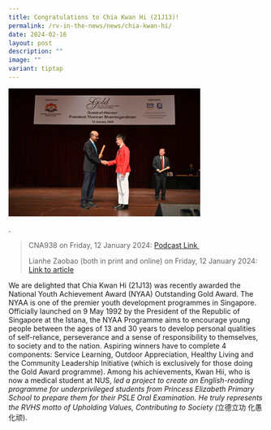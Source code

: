 ```yaml
---
title: Congratulations to Chia Kwan Hi (21J13)!
permalink: /rv-in-the-news/news/chia-kwan-hi/
date: 2024-02-16
layout: post
description: ""
image: ""
variant: tiptap
---
```

<div class="isomer-image-wrapper">
<img style="width: 75%;" height="auto" width="100%" alt="" src="/images/Chia_Kwan_Hi_NYAA.jpg">
</div>
<p>.</p>
<blockquote>
<p>CNA938 on Friday, 12 January 2024: <a href="https://www.channelnewsasia.com/listen/daily-cuts/nyaa-recipient-helped-young-students-prepare-psle-english-oral-exam-4048206" rel="noopener noreferrer nofollow" target="_blank">Podcast Link&nbsp;</a>
</p>
<p>Lianhe Zaobao (both in print and online) on Friday, 12 January 2024:
<a href="https://www.zaobao.com.sg/news/singapore/story20240112-1461788" rel="noopener noreferrer nofollow" target="_blank">Link to article</a>
</p>
</blockquote>
<p>We are delighted that Chia Kwan Hi (21J13) was recently awarded the National
Youth Achievement Award (NYAA) Outstanding Gold Award. The NYAA is one
of the premier youth development programmes in Singapore. Officially launched
on 9 May 1992 by the President of the Republic of Singapore at the Istana,
the NYAA Programme aims to encourage young people between the ages of 13
and 30 years to develop personal qualities of self-reliance, perseverance
and a sense of responsibility to themselves, to society and to the nation.
Aspiring winners have to complete 4 components: Service Learning, Outdoor
Appreciation, Healthy Living and the Community Leadership Initiative (which
is exclusively for those doing the Gold Award programme). Among his achievements,
Kwan Hii, who is now a medical student at NUS, <em>led a project to create an English-reading programme for underprivileged students from Princess Elizabeth Primary School to prepare them for their PSLE Oral Examination.&nbsp;He truly represents the RVHS motto of Upholding Values, Contributing to Society (</em>立德立功
化愚化顽).</p>